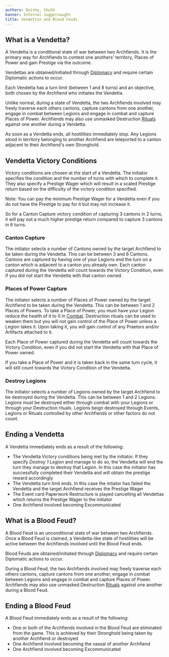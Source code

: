 ```yaml
---
authors: Doishy, ShuSh
banner: Infernal Juggernaught
title: Vendettas and Blood Feuds
---
```


## What is a Vendetta?

A Vendetta is a conditional state of war between two Archfiends. It is the
primary way for Archfiends to contest one anothers' territory, Places of Power
and gain Prestige via the outcome.

Vendettas are obtained/initiated through [Diplomacy][diplomacy] and require
certain Diplomatic actions to occur.

Each Vendetta has a turn limit (between 1 and 8 turns) and an objective, both
chosen by the Archfiend who initiates the Vendetta.

Unlike normal, during a state of Vendetta, the two Archfiends involved may
freely traverse each others cantons, capture cantons from one another, engage in
combat between Legions and engage in combat and capture Places of Power.
Archfiends may also use unmasked Destruction [Rituals][rituals] against one
another during a Vendetta.

As soon as a Vendetta ends, all hostilities immediately stop. Any Legions stood
in territory belonging to another Archfiend are teleported to a canton adjacent
to their Archfiend's own Stronghold.

## Vendetta Victory Conditions

Victory conditions are chosen at the start of a Vendetta. The initiator
specifies the condition and the number of turns with which to complete it. They
also specify a Prestige Wager which will result in a scaled Prestige return
based on the difficulty of the victory condition specified.

Note: You can pay the minimum Prestige Wager for a Vendetta even if you do not
have the Prestige to pay for it but may not increase it.

So for a Canton Capture victory condition of capturing 3 cantons in 2 turns, it
will pay out a much higher prestige return compared to capture 3 cantons in 6
turns.

### Canton Capture

The initiator selects a number of Cantons owned by the target Archfiend to be
taken during the Vendetta. This can be between 3 and 6 Cantons. Cantons are
captured by having one of your Legions end the turn on a canton which is
adjacent to a canton you already own. Each canton captured during the Vendetta
will count towards the Victory Condition, even if you did not start the Vendetta
with that canton owned.

### Places of Power Capture

The initiator selects a number of Places of Power owned by the target Archfiend
to be taken during the Vendetta. This can be between 1 and 2 Places of Powers.
To take a Place of Power, you must have your Legion reduce the health of it to 0
in [Combat][combat]. Destruction rituals can be used to weaken them but you will
not gain control of the Place of Power unless a Legion takes it. Upon taking it,
you will gain control of any Praetors and/or Artifacts attached to it.

Each Place of Power captured during the Vendetta will count towards the Victory
Condition, even if you did not start the Vendetta with that Place of Power
owned.

If you take a Place of Power and it is taken back in the same turn cycle, it
will still count towards the Victory Condition of the Vendetta.

### Destroy Legions

The initiator selects a number of Legions owned by the target Archfiend to be
destroyed during the Vendetta. This can be between 1 and 2 Legions. Legions must
be destroyed either through combat with your Legions or through your Destruction
rituals. Legions beign destroyed through Events, Legions or Rituals controlled
by other Archfiends or other factors do not count.

## Ending a Vendetta

A Vendetta immediately ends as a result of the following:

- The Vendetta Victory conditions being met by the initiator. If they specify
  _Destroy 1 Legion_ and manage to do so, the Vendetta will end the turn they
  manage to destroy that Legion. In this case the initiator has successfully
  completed their Vendetta and will obtain the prestige reward accordingly
- The Vendetta turn limit ends. In this case the intiator has failed the
  Vendetta and the target Archfiend receives the Prestige Wager
- The Event card Paperwork Restructure is played cancelling all Vendettas which
  returns the Prestige Wager to the initiator
- One Archfiend involved becoming Excommunicated

## What is a Blood Feud?

A Blood Feud is an unconditional state of war between two Archfiends. Once a
Blood Feud is claimed, a Vendetta-like state of hostilities will be active
between the Archfiends involved until the Blood Feud ends.

Blood Feuds are obtained/initiated through [Diplomacy][diplomacy] and require
certain Diplomatic actions to occur.

During a Blood Feud, the two Archfiends involved may freely traverse each others
cantons, capture cantons from one another, engage in combat between Legions and
engage in combat and capture Places of Power. Archfiends may also use unmasked
Destruction [Rituals][rituals] against one another during a Blood Feud.

## Ending a Blood Feud

A Blood Feud immediately ends as a result of the following:

- One or both of the Archfiends involved in the Blood Feud are eliminated from
  the game. This is achieved by their Stronghold being taken by another
  Archfiend or destroyed
- One Archfiend involved becoming the vassal of another Archfiend
- One Archfiend involved becoming Excommunicated

[combat]: /core-mechanics/combat
[diplomacy]: /core-mechanics/diplomacy
[rituals]: /core-mechanics/rituals
